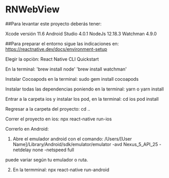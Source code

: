# RNWebView

##Para levantar este proyecto deberás tener:
 
Xcode versión 11.6
Android Studio 4.0.1
NodeJs 12.18.3
Watchman 4.9.0
 
##Para preparar el entorno sigue las indicaciones en:
 https://reactnative.dev/docs/environment-setup
 
Elegir la opciòn: React Native CLI Quickstart
 
En la terminal:
 'brew install node'
 'brew install watchman'
 
 Instalar Cocoapods en la terminal:
 sudo gem install cocoapods
 
 Instalar todas las dependencias poniendo en la terminal:
 yarn
 o
 yarn install
 
 Entrar a la carpeta ios y instalar los pod, en la terminal:
 cd ios
 pod install
 
 Regresar a la carpeta del proyecto:
 cd ..
 
 Correr el proyecto en ios:
 npx react-native run-ios
 
 Correrlo en Android:
 1. Abre el emulador android con el comando:
 /Users/[User Name]/Library/Android/sdk/emulator/emulator -avd Nexus_5_API_25 -netdelay none -netspeed full
 
 puede variar según tu emulador o ruta.
 
 2. En la termminal:
 npx react-native run-android
 
